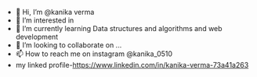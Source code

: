 - 👋 Hi, I’m @kanika verma
- 👀 I’m interested in 
- 🌱 I’m currently learning Data structures and algorithms and web development
- 💞️ I’m looking to collaborate on ...
- 📫 How to reach me on instagram @kanika_0510
-  my linked profile-https://www.linkedin.com/in/kanika-verma-73a41a263

<!---
positivekavy/positivekavy is a ✨ special ✨ repository because its `README.md` (this file) appears on your GitHub profile.
You can click the Preview link to take a look at your changes.
--->
